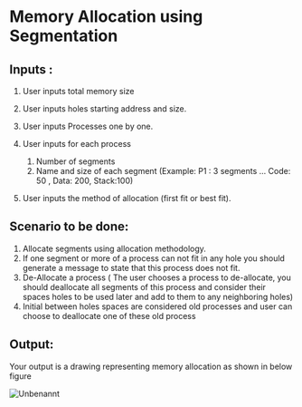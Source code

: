 # Memory Allocation using Segmentation 

## Inputs :
1. User inputs total memory size

2. User inputs holes  starting address and size.

3. User inputs Processes one by one.

4. User inputs for each process

    1. Number of segments 
    2. Name and size of each segment (Example: P1 : 3 segments ... Code: 50 , Data: 200, Stack:100)

5. User inputs the method of allocation (first fit or best fit). 


## Scenario to be done:
1. Allocate segments using allocation methodology.
2. If one segment or more of a process can not fit in any hole you should generate a message to state that this process does not fit.
3. De-Allocate a process ( The user chooses a process to de-allocate, you should deallocate all segments of this process and consider their spaces holes to be used later and add to them to any neighboring holes)
4. Initial between holes spaces are considered old processes and user can choose to deallocate one of these old process

## Output:
Your output is a drawing representing memory allocation as shown in below figure 

![Unbenannt](https://user-images.githubusercontent.com/36271119/64930512-c0229600-d831-11e9-96c1-47cdcd653c90.JPG)
